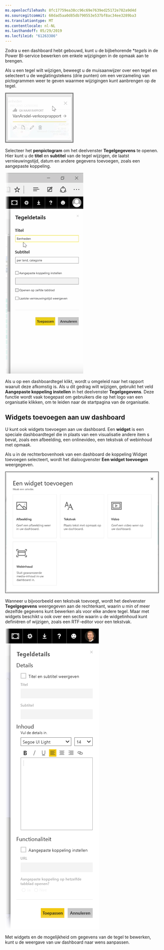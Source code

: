 ```yaml
---
ms.openlocfilehash: 8fc17759ea38cc96c69e7639ed25172e782a9d4d
ms.sourcegitcommit: 60dad5aa0d85db790553e537bf8ac34ee3289ba3
ms.translationtype: MT
ms.contentlocale: nl-NL
ms.lasthandoff: 05/29/2019
ms.locfileid: "61263386"
---
```

Zodra u een dashboard hebt gebouwd, kunt u de bijbehorende **tegels* in de Power BI-service bewerken om enkele wijzigingen in de opmaak aan te brengen.

Als u een tegel wilt wijzigen, beweegt u de muisaanwijzer over een tegel en selecteert u de weglatingstekens (drie punten) om een verzameling van pictogrammen weer te geven waarmee wijzigingen kunt aanbrengen op de tegel.

![](media/4-4d-change-tile-details/4-4d_1.png)

Selecteer het **penpictogram** om het deelvenster **Tegelgegevens** te openen. Hier kunt u de **titel** en **subtitel** van de tegel wijzigen, de laatst vernieuwingstijd, datum en andere gegevens toevoegen, zoals een aangepaste koppeling.

![](media/4-4d-change-tile-details/4-4d_2.png)

Als u op een dashboardtegel klikt, wordt u omgeleid naar het rapport waaruit deze afkomstig is. Als u dit gedrag wilt wijzigen, gebruikt het veld **Aangepaste koppeling instellen** in het deelvenster **Tegelgegevens**. Deze functie wordt vaak toegepast om gebruikers die op het logo van een organisatie klikken, om te leiden naar de startpagina van de organisatie.

## <a name="add-widgets-to-your-dashboard"></a>Widgets toevoegen aan uw dashboard
U kunt ook widgets toevoegen aan uw dashboard. Een **widget** is een speciale dashboardtegel die in plaats van een visualisatie andere item s bevat, zoals een afbeelding, een onlinevideo, een tekstvak of webinhoud met opmaak.

Als u in de rechterbovenhoek van een dashboard de koppeling Widget toevoegen selecteert, wordt het dialoogvenster **Een widget toevoegen** weergegeven.

![](media/4-4d-change-tile-details/4-4d_3.png)

Wanneer u bijvoorbeeld een tekstvak toevoegt, wordt het deelvenster **Tegelgegevens** weergegeven aan de rechterkant, waarin u min of meer dezelfde gegevens kunt bewerken als voor elke andere tegel. Maar met widgets beschikt u ook over een sectie waarin u de widgetinhoud kunt definiëren of wijzigen, zoals een RTF-editor voor een tekstvak.

![](media/4-4d-change-tile-details/4-4d_4.png)

Met widgets en de mogelijkheid om gegevens van de tegel te bewerken, kunt u de weergave van uw dashboard naar wens aanpassen.

